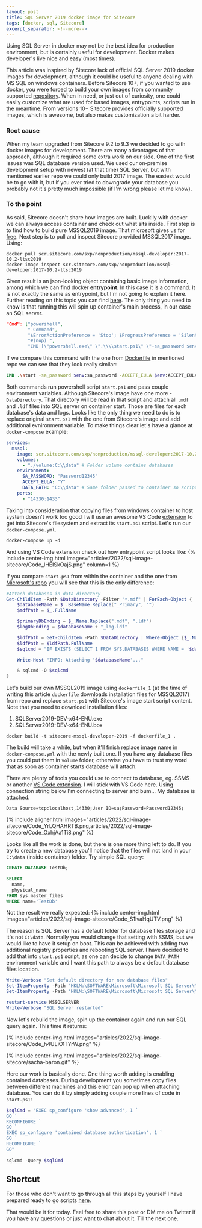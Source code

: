 ```yaml
---
layout: post
title: SQL Server 2019 docker image for Sitecore
tags: [docker, sql, Sitecore]
excerpt_separator: <!--more-->
---
```


Using SQL Server in docker may not be the best idea for production environment, but is certainly useful for development. Docker makes developer's live nice and easy (most times).

<!--more-->

This article was inspired by Sitecore lack of official SQL Server 2019 docker images for development, although it could be useful to anyone dealing with MS SQL on windows containers. Before Sitecore 10+, if you wanted to use docker, you were forced to build your own images from community supported [repository](https://github.com/Sitecore/docker-images). When in need, or just out of curiosity, one could easily customize what are used for based images, entrypoints, scripts run in the meantime. From versions 10+ Sitecore provides officially supported images, which is awesome, but also makes customization a bit harder.

### Root cause
When my team upgraded from Sitecore 9.2 to 9.3 we decided to go with docker images for development. There are many advantages of that approach, although it required some extra work on our side. One of the first issues was SQL database version used. We used our on&#8209;premise development setup with newest (at that time) SQL Server, but with mentioned earlier repo we could only build 2017 image. The easiest would be to go with it, but if you ever tried to downgrade your database you probably not it's pretty much impossible (if I'm wrong please let me know).

### To the point
As said, Sitecore doesn't share how images are built. Luckily with docker we can always access container and check out what sits inside. First step is to find how to build pure MSSQL2019 image. That microsoft gives us for [free](https://github.com/microsoft/mssql-docker). Next step is to pull and inspect Sitecore provided MSSQL2017 image. Using:

```docker
docker pull scr.sitecore.com/sxp/nonproduction/mssql-developer:2017-10.2-ltsc2019
docker image inspect scr.sitecore.com/sxp/nonproduction/mssql-developer:2017-10.2-ltsc2019
```

Given result is an json-looking object containing basic image information, among which we can find docker **entrypoint**. In this case it is a command. It is not exactly the same as entrypoint, but I'm not going to explain it here. Further reading on this topic you can find [here](https://phoenixnap.com/kb/docker-cmd-vs-entrypoint). The only thing you need to know is that running this will spin up container's main process, in our case an SQL server.

```json
"Cmd": ["powershell",
        "-Command",
        "$ErrorActionPreference = 'Stop'; $ProgressPreference = 'SilentlyContinue';",
        "#(nop) ",
        "CMD [\"powershell.exe\" \".\\\\start.ps1\" \"-sa_password $env:SA_PASSWORD\" \"-ACCEPT_EULA $env:ACCEPT_EULA\" \"-attach_dbs \\\"$env:attach_dbs\\\"\" \"-DataDirectory $env:DATA_PATH\" \"-Verbose\"]"
```

If we compare this command with the one from [Dockerfile](https://github.com/microsoft/mssql-docker/blob/master/windows/mssql-server-windows-developer/dockerfile_1) in mentioned repo we can see that they look really similar:

```dockerfile
CMD .\start -sa_password $env:sa_password -ACCEPT_EULA $env:ACCEPT_EULA -attach_dbs \"$env:attach_dbs\" -Verbose
```

Both commands run powershell script `start.ps1` and pass couple environment variables. Although Sitecore's image have one more - `DataDirectory`. That directory will be read in that script and attach all `.mdf` and `.ldf` files into SQL server on container start. Those are files for each database's data and logs. Looks like the only thing we need to do is to replace original `start.ps1` with the one from Sitecore's image and add additional evnironment variable. To make things clear let's have a glance at `docker-compose` example:

```yml
services:
  mssql:
    image: scr.sitecore.com/sxp/nonproduction/mssql-developer:2017-10.2-ltsc2019
    volumes:
      - "./volume:C:\\data" # Folder volume contains databases
    environment:
      SA_PASSWORD: "Password12345"
      ACCEPT_EULA: "Y"
      DATA_PATH: "C:\\data" # Same folder passed to container so script knows where to look to databases
    ports:
      - "14330:1433"
```

Taking into consideration that copying files from windows container to host system doesn't work too good I will use an awesome VS Code [extension](https://github.com/microsoft/vscode-docker) to get into Sitecore's filesystem and extract its `start.ps1` script. Let's run our `docker-compose.yml`.

```
docker-compose up -d
```
And using VS Code extension check out how entrypoint script looks like:
{% include center-img.html images="articles/2022/sql-image-sitecore/Code_lHEISkOajS.png" column=1 %}

If you compare `start.ps1` from within the container and the one from [Microsoft's repo](https://github.com/microsoft/mssql-docker/blob/master/windows/mssql-server-windows-developer/start.ps1) you will see that this is the only difference:

```powershell
#Attach databases in data directory
Get-ChildItem -Path $DataDirectory -Filter "*.mdf" | ForEach-Object {
    $databaseName = $_.BaseName.Replace("_Primary", "")
    $mdfPath = $_.FullName

    $primaryDbEnding = $_.Name.Replace(".mdf", ".ldf")
    $logDbEnding = $databaseName + "_log.ldf"

    $ldfPath = Get-ChildItem -Path $DataDirectory | Where-Object {$_.Name -eq $primaryDbEnding -or $_.Name -eq $logDbEnding}
    $ldfPath = $ldfPath.FullName
    $sqlcmd = "IF EXISTS (SELECT 1 FROM SYS.DATABASES WHERE NAME = '$databaseName') BEGIN EXEC sp_detach_db [$databaseName] END;CREATE DATABASE [$databaseName] ON (FILENAME = N'$mdfPath'), (FILENAME = N'$ldfPath') FOR ATTACH;"

    Write-Host "INFO: Attaching '$databaseName'..."

    & sqlcmd -Q $sqlcmd
}
```

Let's build our own MSSQL2019 image using `dockerfile_1` (at the time of writing this article `dockerfile` downloads installation files for MSSQL2017) from repo and replace `start.ps1` with Sitecore's image start script content.
Note that you need to download installation files:
1. SQLServer2019-DEV-x64-ENU.exe
2. SQLServer2019-DEV-x64-ENU.box

```docker
docker build -t sitecore-mssql-developer-2019 -f dockerfile_1 .
```
The build will take a while, but when it'll finish replace image name in `docker-compose.yml` with the newly built one. If you have any database files you could put them in `volume` folder, otherwise you have to trust my word that as soon as container starts database will attach.

There are plenty of tools you could use to connect to database, eg. SSMS or another [VS Code extension](https://github.com/Microsoft/vscode-mssql). I will stick with VS Code here. Using connection string below I'm connecting to server and bum... My database is attached.
```
Data Source=tcp:localhost,14330;User ID=sa;Password=Password12345;
```
{% include aligner.html images="articles/2022/sql-image-sitecore/Code_YrLQHAHRTB.png,articles/2022/sql-image-sitecore/Code_OxhjAa1Ti8.png" %}

Looks like all the work is done, but there is one more thing left to do. If you try to create a new database you'll notice that the files will not land in your `C:\data` (inside container) folder. Try simple SQL query:

```sql
CREATE DATABASE TestDb;

SELECT
  name,
  physical_name
FROM sys.master_files
WHERE name='TestDb'
```
Not the result we really expected:
{% include center-img.html images="articles/2022/sql-image-sitecore/Code_S1lvaHqUTV.png" %}

The reason is SQL Server has a default folder for database files storage and it's not `C:\data`. Normally you would change that setting with SSMS, but we would like to have it setup on boot. This can be achieved with adding two additional registry properties and rebooting SQL server. I have decided to add that into `start.ps1` script, as one can decide to change `DATA_PATH` environment variable and I want this path to always be a default database files location.

```powershell
Write-Verbose "Set default directory for new database files"
Set-ItemProperty -Path 'HKLM:\SOFTWARE\Microsoft\Microsoft SQL Server\MSSQL15.MSSQLSERVER\MSSQLServer' -Name DefaultData -Value $DataDirectory
Set-ItemProperty -Path 'HKLM:\SOFTWARE\Microsoft\Microsoft SQL Server\MSSQL15.MSSQLSERVER\MSSQLServer' -Name DefaultLog -Value $DataDirectory

restart-service MSSQLSERVER
Write-Verbose "SQL Server restarted"
```

Now let's rebuild the image, spin up the container again and run our SQL query again. This time it returns:

{% include center-img.html images="articles/2022/sql-image-sitecore/Code_h4ULKXTYrW.png" %}

{% include center-img.html images="articles/2022/sql-image-sitecore/sacha-baron.gif" %}

Here our work is basically done. One thing worth adding is enabling contained databases. During development you sometimes copy files between different machines and this error can pop up when attaching database. You can do it by simply adding couple more lines of code in `start.ps1`:

```powershell
$sqlCmd = "EXEC sp_configure 'show advanced', 1 `
GO `
RECONFIGURE `
GO `
EXEC sp_configure 'contained database authentication', 1 `
GO `
RECONFIGURE `
GO"

sqlcmd -Query $sqlCmd
```

## Shortcut
For those who don't want to go through all this steps by yourself I have prepared ready to go scripts [here](https://github.com/pbakun/mssql-development).

That would be it for today. Feel free to share this post or DM me on Twitter if you have any questions or just want to chat about it. Till the next one.